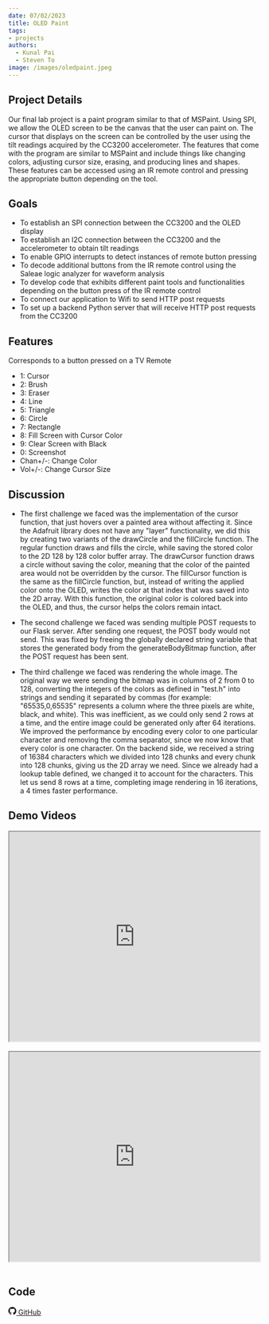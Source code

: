 ```yaml
---
date: 07/02/2023
title: OLED Paint
tags:
- projects
authors:
  - Kunal Pai
  - Steven To
image: /images/oledpaint.jpeg
---
```


## Project Details

Our final lab project is a paint program similar to that of MSPaint. Using SPI, we allow the OLED screen to be the canvas that the user can paint on. The cursor that displays on the screen can be controlled by the user using the tilt readings acquired by the CC3200 accelerometer. The features that come with the program are similar to MSPaint and include things like changing colors, adjusting cursor size, erasing, and producing lines and shapes. These features can be accessed using an IR remote control and pressing the appropriate button depending on the tool.

## Goals

- To establish an SPI connection between the CC3200 and the OLED display
- To establish an I2C connection between the CC3200 and the accelerometer to obtain tilt readings
- To enable GPIO interrupts to detect instances of remote button pressing
- To decode additional buttons from the IR remote control using the Saleae logic analyzer for waveform analysis
- To develop code that exhibits different paint tools and functionalities depending on the button press of the IR remote control
- To connect our application to Wifi to send HTTP post requests
- To set up a backend Python server that will receive HTTP post requests from the CC3200

## Features

Corresponds to a button pressed on a TV Remote
- 1: Cursor
- 2: Brush
- 3: Eraser
- 4: Line
- 5: Triangle
- 6: Circle
- 7: Rectangle
- 8: Fill Screen with Cursor Color
- 9: Clear Screen with Black
- 0: Screenshot
- Chan+/-: Change Color
- Vol+/-: Change Cursor Size

## Discussion

- The first challenge we faced was the implementation of the cursor function, that just hovers over a painted area without affecting it. Since the Adafruit library does not have any "layer" functionality, we did this by creating two variants of the drawCircle and the fillCircle function. The regular function draws and fills the circle, while saving the stored color to the 2D 128 by 128 color buffer array. The drawCursor function draws a circle without saving the color, meaning that the color of the painted area would not be overridden by the cursor. The fillCursor function is the same as the fillCircle function, but, instead of writing the applied color onto the OLED, writes the color at that index that was saved into the 2D array. With this function, the original color is colored back into the OLED, and thus, the cursor helps the colors remain intact.

- The second challenge we faced was sending multiple POST requests to our Flask server. After sending one request, the POST body would not send. This was fixed by freeing the globally declared string variable that stores the generated body from the generateBodyBitmap function, after the POST request has been sent.

- The third challenge we faced was rendering the whole image. The original way we were sending the bitmap was in columns of 2 from 0 to 128, converting the integers of the colors as defined in "test.h" into strings and sending it separated by commas (for example: "65535,0,65535" represents a column where the three pixels are white, black, and white). This was inefficient, as we could only send 2 rows at a time, and the entire image could be generated only after 64 iterations. We improved the performance by encoding every color to one particular character and removing the comma separator, since we now know that every color is one character. On the backend side, we received a string of 16384 characters which we divided into 128 chunks and every chunk into 128 chunks, giving us the 2D array we need. Since we already had a lookup table defined, we changed it to account for the characters. This let us send 8 rows at a time, completing image rendering in 16 iterations, a 4 times faster performance.

<h2 class="title">Demo Videos</h2>
<div>
    <div class="lists">
        <iframe width="100%" height="420px"
        src="https://www.youtube.com/embed/Ygi-eUjCqoY">
        </iframe>
        </br>
        </br>
        <iframe width="100%" height="420px"
        src="https://www.youtube.com/embed/b3hn-VovGC8">
        </iframe>
        </br>
        </br>
    </div>
</div>

## Code

<a href="https://github.com/kunpai/OLEDPaint">
<svg xmlns="http://www.w3.org/2000/svg" width="16" height="16" fill="currentColor" class="bi bi-github" viewBox="0 0 16 16">
<path d="M8 0C3.58 0 0 3.58 0 8c0 3.54 2.29 6.53 5.47 7.59.4.07.55-.17.55-.38 0-.19-.01-.82-.01-1.49-2.01.37-2.53-.49-2.69-.94-.09-.23-.48-.94-.82-1.13-.28-.15-.68-.52-.01-.53.63-.01 1.08.58 1.23.82.72 1.21 1.87.87 2.33.66.07-.52.28-.87.51-1.07-1.78-.2-3.64-.89-3.64-3.95 0-.87.31-1.59.82-2.15-.08-.2-.36-1.02.08-2.12 0 0 .67-.21 2.2.82.64-.18 1.32-.27 2-.27.68 0 1.36.09 2 .27 1.53-1.04 2.2-.82 2.2-.82.44 1.1.16 1.92.08 2.12.51.56.82 1.27.82 2.15 0 3.07-1.87 3.75-3.65 3.95.29.25.54.73.54 1.48 0 1.07-.01 1.93-.01 2.2 0 .21.15.46.55.38A8.012 8.012 0 0 0 16 8c0-4.42-3.58-8-8-8z"/>
</svg>
GitHub
</a>
